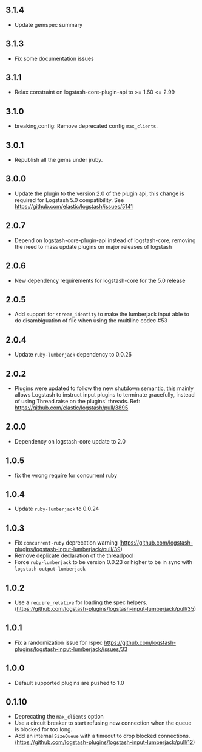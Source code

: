## 3.1.4
  - Update gemspec summary

## 3.1.3
  - Fix some documentation issues

## 3.1.1
  - Relax constraint on logstash-core-plugin-api to >= 1.60 <= 2.99

## 3.1.0
 - breaking,config: Remove deprecated config `max_clients`.

## 3.0.1
 - Republish all the gems under jruby.

## 3.0.0
 - Update the plugin to the version 2.0 of the plugin api, this change is required for Logstash 5.0 compatibility. See https://github.com/elastic/logstash/issues/5141

## 2.0.7
 - Depend on logstash-core-plugin-api instead of logstash-core, removing the need to mass update plugins on major releases of logstash

## 2.0.6
 - New dependency requirements for logstash-core for the 5.0 release

## 2.0.5
 - Add support for `stream_identity` to make the lumberjack input able to do disambiguation of file when using the multiline codec #53

## 2.0.4
 - Update `ruby-lumberjack` dependency to 0.0.26

## 2.0.2
 - Plugins were updated to follow the new shutdown semantic, this mainly allows Logstash to instruct input plugins to terminate gracefully, 
   instead of using Thread.raise on the plugins' threads. Ref: https://github.com/elastic/logstash/pull/3895

## 2.0.0
 - Dependency on logstash-core update to 2.0

## 1.0.5
 - fix the wrong require for concurrent ruby

## 1.0.4
 - Update `ruby-lumberjack` to 0.0.24

## 1.0.3
 - Fix `concurrent-ruby` deprecation warning (https://github.com/logstash-plugins/logstash-input-lumberjack/pull/39)
 - Remove deplicate declaration of the threadpool
 - Force `ruby-lumberjack` to be version 0.0.23 or higher to be in sync with `logstash-output-lumberjack`

## 1.0.2
 - Use a `require_relative` for loading the spec helpers. (https://github.com/logstash-plugins/logstash-input-lumberjack/pull/35)

## 1.0.1
 - Fix a randomization issue for rspec https://github.com/logstash-plugins/logstash-input-lumberjack/issues/33

## 1.0.0
 - Default supported plugins are pushed to 1.0

## 0.1.10
 - Deprecating the `max_clients` option
 - Use a circuit breaker to start refusing new connection when the queue is blocked for too long.
 - Add an internal `SizeQueue` with a timeout to drop blocked connections. (https://github.com/logstash-plugins/logstash-input-lumberjack/pull/12)
